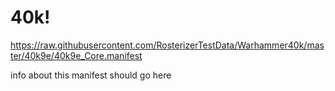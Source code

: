 # 40k!

https://raw.githubusercontent.com/RosterizerTestData/Warhammer40k/master/40k9e/40k9e_Core.manifest

info about this manifest should go here